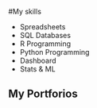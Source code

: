 #My skills

- Spreadsheets
- SQL Databases
- R Programming
- Python Programming
- Dashboard
- Stats & ML

## My Portforios
